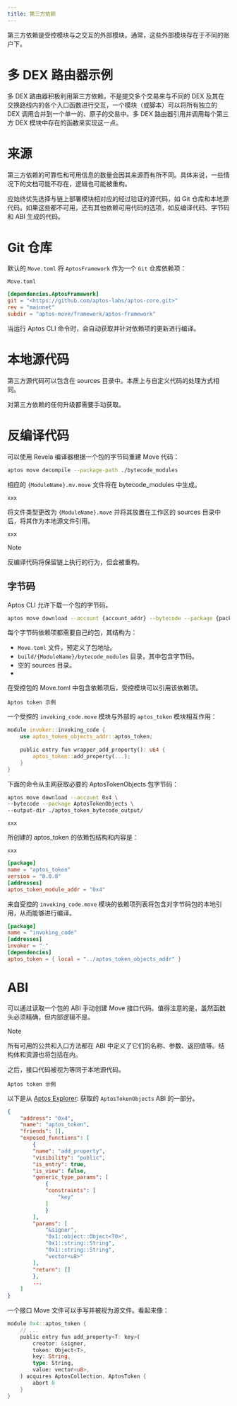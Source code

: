 ```yaml
---
title: 第三方依赖
---
```



第三方依赖是受控模块与之交互的外部模块。通常，这些外部模块存在于不同的账户下。

# 多 DEX 路由器示例

多 DEX 路由器积极利用第三方依赖。不是提交多个交易来与不同的 DEX 及其在交换路线内的各个入口函数进行交互，一个模块（或脚本）可以将所有独立的 DEX 调用合并到一个单一的、原子的交易中。多 DEX 路由器引用并调用每个第三方 DEX 模块中存在的函数来实现这一点。

# 来源

第三方依赖的可靠性和可用信息的数量会因其来源而有所不同。具体来说，一些情况下的文档可能不存在，逻辑也可能被重构。

应始终优先选择与链上部署模块相对应的经过验证的源代码，如 Git 仓库和本地源代码。如果这些都不可用，还有其他依赖可用代码的选项，如反编译代码、字节码和 ABI 生成的代码。

# Git 仓库

默认的 `Move.toml` 将 `AptosFramework` 作为一个 `Git` 仓库依赖项：

`Move.toml`
```toml
[dependencies.AptosFramework]
git = "<https://github.com/aptos-labs/aptos-core.git>"
rev = "mainnet"
subdir = "aptos-move/framework/aptos-framework"
```

当运行 Aptos CLI 命令时，会自动获取并针对依赖项的更新进行编译。

# 本地源代码

第三方源代码可以包含在 sources 目录中。本质上与自定义代码的处理方式相同。

对第三方依赖的任何升级都需要手动获取。

# 反编译代码

可以使用 Revela 编译器根据一个包的字节码重建 Move 代码：

```bash
aptos move decompile --package-path ./bytecode_modules
```

相应的 `{ModuleName}.mv.move` 文件将在 bytecode_modules 中生成。

```file
xxx
```

将文件类型更改为 `{ModuleName}.move` 并将其放置在工作区的 sources 目录中后，将其作为本地源文件引用。

```file
xxx
```

>[!NOTE]
>反编译代码将保留链上执行的行为，但会被重构。

## 字节码

Aptos CLI 允许下载一个包的字节码。

```bash
aptos move download --account {account_addr} --bytecode --package {package_name} 
```

每个字节码依赖项都需要自己的包，其结构为：

- `Move.toml` 文件，预定义了包地址。
- `build/{ModuleName}/bytecode_modules` 目录，其中包含字节码。
- 空的 sources 目录。
- 
在受控包的 Move.toml 中包含依赖项后，受控模块可以引用该依赖项。

`Aptos token 示例`

一个受控的 `invoking_code.move` 模块与外部的 `aptos_token` 模块相互作用：

```rust
module invoker::invoking_code {
    use aptos_token_objects_addr::aptos_token;
 
    public entry fun wrapper_add_property(): u64 {
        aptos_token::add_property(...);
    }
}
```

下面的命令从主网获取必要的 AptosTokenObjects 包字节码：

```bash
aptos move download --account 0x4 \
--bytecode --package AptosTokenObjects \
--output-dir ./aptos_token_bytecode_output/
```

```file
xxx
```

所创建的 aptos_token 的依赖包结构和内容是：

```file
xxx
```

```toml
[package]
name = "aptos_token"
version = "0.0.0"
[addresses]
aptos_token_module_addr = "0x4"
```

来自受控的 `invoking_code.move` 模块的依赖项列表将包含对字节码包的本地引用，从而能够进行编译。

```toml
[package]
name = "invoking_code"
[addresses]
invoker = "_"
[dependencies]
aptos_token = { local = "../aptos_token_objects_addr" }
```
# ABI

可以通过读取一个包的 ABI 手动创建 Move 接口代码。值得注意的是，虽然函数头必须精确，但内部逻辑不是。

>[!NOTE]
>所有可用的公共和入口方法都在 ABI 中定义了它们的名称、参数、返回值等。结构体和资源也将包括在内。

之后，接口代码被视为等同于本地源代码。

`Aptos token 示例`

以下是从 [Aptos Explorer](https://explorer.aptoslabs.com/account/0x0000000000000000000000000000000000000000000000000000000000000004/modules/code/aptos_token?network=mainnet#:~:text=1114-,ABI,-{): 获取的 `AptosTokenObjects` ABI 的一部分。

```json
{
	"address": "0x4",
	"name": "aptos_token",
	"friends": [],
	"exposed_functions": [
	    {
	    "name": "add_property",
	    "visibility": "public",
	    "is_entry": true,
	    "is_view": false,
	    "generic_type_params": [
	        {
	        "constraints": [
	            "key"
	        ]
	        }
	    ],
	    "params": [
	        "&signer",
	        "0x1::object::Object<T0>",
	        "0x1::string::String",
	        "0x1::string::String",
	        "vector<u8>"
	    ],
	    "return": []
	    },
	    ...
	]
}
```

一个接口 Move 文件可以手写并被视为源文件。看起来像：

```rust
module 0x4::aptos_token {
    // ...
    public entry fun add_property<T: key>(
        creator: &signer,
        token: Object<T>,
        key: String,
        type: String,
        value: vector<u8>,
    ) acquires AptosCollection, AptosToken {
        abort 0
    }
}
```